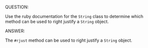 QUESTION:

Use the ruby documentation for the `String` class to determine which method can be used to right justify a
`String` object.

ANSWER:

The `#rjust` method can be used to right justify a `String` object.
